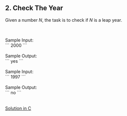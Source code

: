 ## 2. Check The Year

Given a number <i>N</i>, the task is to check if <i>N</i> is a leap year.

<br>
<br>
Sample Input:<br>
```
2000
```
<br>
<br>
Sample Output:<br>
```
yes
```
<br>
<br>
Sample Input:<br>
```
1997
```
<br>
<br>
Sample Output:<br>
```
no
```
<br>
<br>
<br>
<a href = "https://github.com/aaryarajoju/cu-hackerrank/blob/main/Test-2%20(11%20Nov%202020)/Test/Q2.%20Check%20the%20Year/CheckTheYear.c">Solution in C</a>